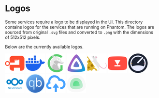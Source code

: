 # Logos

Some services require a logo to be displayed in the UI. This directory contains logos for the services that are running on Phantom. The logos are sourced from original `.svg` files and converted to `.png` with the dimensions of 512x512 pixels.

Below are the currently available logos.

<img src="authentik.png" height="64px" alt="Authentik Logo" /> <img src="docker.png" height="64px" alt="Docker Logo" /> <img src="glances.png" height="64px" alt="Glances Logo" /> <img src="jellyfin.png" height="64px" alt="Jellyfin Logo" /> <img src="leanish.png" height="64px" alt="Leanish Logo" /> <img src="metube.png" height="64px" alt="MeTube Logo" /> <img src="myspeed.png" height="64px" alt="MySpeed Logo" /> <img src="nextcloud.png" height="64px" alt="Nextcloud Logo" /> <img src="qbittorrent.png" height="64px" alt="qBittorrent Logo" /> <img src="send.png" height="64px" alt="Send Logo" /> <img src="uptime-kuma.png" height="64px" alt="Uptime Kuma Logo" />
